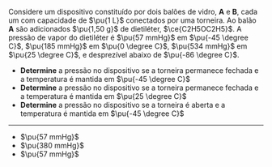 Considere um dispositivo constituído por dois balões de vidro, **A** e **B**, cada um com capacidade de $\pu{1 L}$ conectados por uma torneira. Ao balão **A** são adicionados $\pu{1,50 g}$ de dietiléter, $\ce{C2H5OC2H5}$. A pressão de vapor do dietiléter é $\pu{57 mmHg}$ em $\pu{-45 \degree C}$, $\pu{185 mmHg}$ em  $\pu{0 \degree C}$, $\pu{534 mmHg}$ em $\pu{25 \degree C}$, e desprezível abaixo de $\pu{-86 \degree C}$. 


- **Determine** a pressão no dispositivo se a torneira permanece fechada e a temperatura é mantida em $\pu{-45 \degree C}$
- **Determine** a pressão no dispositivo se a torneira permanece fechada e a temperatura é mantida em $\pu{25 \degree C}$
- **Determine** a pressão no dispositivo se a torneira é aberta e a temperatura é mantida em $\pu{-45 \degree C}$

---

- $\pu{57 mmHg}$
- $\pu{380 mmHg}$
- $\pu{57 mmHg}$
